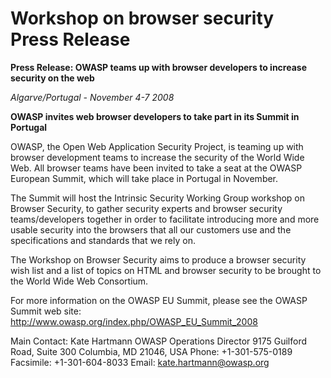 # Workshop on browser security Press Release

**Press Release: OWASP teams up with browser developers to increase
security on the web**

*Algarve/Portugal - November 4-7 2008*

**OWASP invites web browser developers to take part in its Summit in
Portugal**

OWASP, the Open Web Application Security Project, is teaming up with
browser development teams to increase the security of the World Wide
Web. All browser teams have been invited to take a seat at the OWASP
European Summit, which will take place in Portugal in November.

The Summit will host the Intrinsic Security Working Group workshop on
Browser Security, to gather security experts and browser security
teams/developers together in order to facilitate introducing more and
more usable security into the browsers that all our customers use and
the specifications and standards that we rely on.

The Workshop on Browser Security aims to produce a browser security wish
list and a list of topics on HTML and browser security to be brought to
the World Wide Web Consortium.

For more information on the OWASP EU Summit, please see the OWASP Summit
web site: <http://www.owasp.org/index.php/OWASP_EU_Summit_2008>

Main Contact: Kate Hartmann
OWASP Operations Director
9175 Guilford Road, Suite 300
Columbia, MD 21046, USA
Phone: +1-301-575-0189
Facsimile: +1-301-604-8033
Email: kate.hartmann@owasp.org